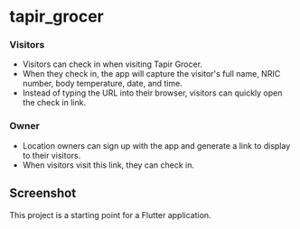 # tapir_grocer

### Visitors
- Visitors can check in when visiting Tapir Grocer.
- When they check in, the app will capture the visitor's full name, NRIC number, body temperature, date, and time.
- Instead of typing the URL into their browser, visitors can quickly open the check in link.

### Owner
- Location owners can sign up with the app and generate a link to display to their visitors.
- When visitors visit this link, they can check in.


## Screenshot
This project is a starting point for a Flutter application.
